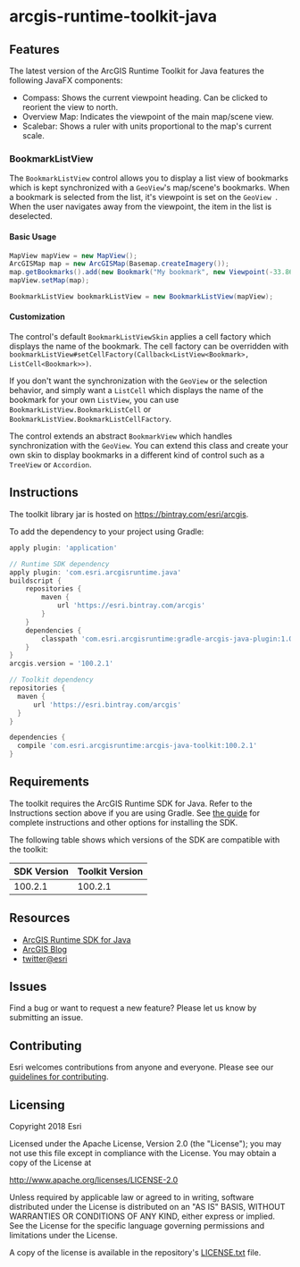 # arcgis-runtime-toolkit-java

## Features

The latest version of the ArcGIS Runtime Toolkit for Java features the following JavaFX components:

- Compass: Shows the current viewpoint heading. Can be clicked to reorient the view to north.
- Overview Map: Indicates the viewpoint of the main map/scene view.
- Scalebar: Shows a ruler with units proportional to the map's current scale.

### BookmarkListView

The `BookmarkListView` control allows you to display a list view of bookmarks which is kept synchronized with a
 `GeoView`'s map/scene's bookmarks. When a bookmark is selected from the list, it's viewpoint is set on the `GeoView
 `. When the user navigates away from the viewpoint, the item in the list is deselected.
 
#### Basic Usage
 
 ```java
MapView mapView = new MapView();
ArcGISMap map = new ArcGISMap(Basemap.createImagery());
map.getBookmarks().add(new Bookmark("My bookmark", new Viewpoint(-33.867886, -63.985, 4e4)));
mapView.setMap(map);

BookmarkListView bookmarkListView = new BookmarkListView(mapView);
```

#### Customization

The control's default `BookmarkListViewSkin` applies a cell factory which displays the name of the bookmark. The cell
 factory can be overridden with `bookmarkListView#setCellFactory(Callback<ListView<Bookmark>, ListCell<Bookmark>>)`.
  
If you don't want the synchronization with the `GeoView` or the selection behavior, and simply want a `ListCell` which
 displays the name of the bookmark for your own `ListView`, you can use `BookmarkListView.BookmarkListCell` or
  `BookmarkListView.BookmarkListCellFactory`.
 
The control extends an abstract `BookmarkView` which handles synchronization with the `GeoView`. You can extend this
  class and create your own skin to display bookmarks in a different kind of control such as a `TreeView` or `Accordion`.

## Instructions

The toolkit library jar is hosted on https://bintray.com/esri/arcgis.

To add the dependency to your project using Gradle:
```groovy
apply plugin: 'application'

// Runtime SDK dependency
apply plugin: 'com.esri.arcgisruntime.java'
buildscript {
    repositories {
        maven {
            url 'https://esri.bintray.com/arcgis'
        }
    }
    dependencies {
        classpath 'com.esri.arcgisruntime:gradle-arcgis-java-plugin:1.0.0'
    }
}
arcgis.version = '100.2.1'

// Toolkit dependency
repositories {
  maven {
      url 'https://esri.bintray.com/arcgis'
  }
}

dependencies {
  compile 'com.esri.arcgisruntime:arcgis-java-toolkit:100.2.1'
}
```

## Requirements

The toolkit requires the ArcGIS Runtime SDK for Java. Refer to the Instructions section above if you are using Gradle.
See [the guide](https://developers.arcgis.com/java/latest/guide/install-the-sdk.htm) for complete instructions and
other options for installing the SDK.

The following table shows which versions of the SDK are compatible with the toolkit:

|  SDK Version  |  Toolkit Version  |
| --- | --- |
| 100.2.1 | 100.2.1 |

## Resources

* [ArcGIS Runtime SDK for Java](https://developers.arcgis.com/java/)
* [ArcGIS Blog](http://blogs.esri.com/esri/arcgis/)
* [twitter@esri](http://twitter.com/esri)

## Issues

Find a bug or want to request a new feature?  Please let us know by submitting an issue.

## Contributing

Esri welcomes contributions from anyone and everyone. Please see our [guidelines for contributing](https://github.com/esri/contributing).

## Licensing
Copyright 2018 Esri

Licensed under the Apache License, Version 2.0 (the "License");
you may not use this file except in compliance with the License.
You may obtain a copy of the License at

   http://www.apache.org/licenses/LICENSE-2.0

Unless required by applicable law or agreed to in writing, software
distributed under the License is distributed on an "AS IS" BASIS,
WITHOUT WARRANTIES OR CONDITIONS OF ANY KIND, either express or implied.
See the License for the specific language governing permissions and
limitations under the License.

A copy of the license is available in the repository's [LICENSE.txt](LICENSE.txt) file.
